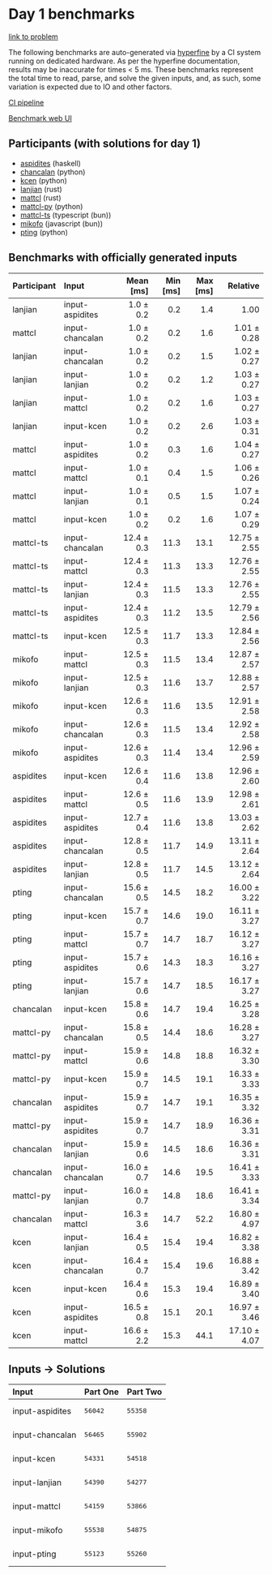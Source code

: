 # Day 1 benchmarks

[link to problem](https://adventofcode.com/2023/day/1)

The following benchmarks are auto-generated via
[hyperfine](https://github.com/sharkdp/hyperfine) by a CI system running on
dedicated hardware. As per the hyperfine documentation, results may be
inaccurate for times < 5 ms. These benchmarks represent the total time to read,
parse, and solve the given inputs, and, as such, some variation is expected due
to IO and other factors.

[CI pipeline](http://ci.papercode.net:8080/teams/main/pipelines/aoc2023)

[Benchmark web UI](https://aoc.ancalagon.black)


## Participants (with solutions for day 1)

- [aspidites](https://github.com/aspidites/aoc2023) (haskell)
- [chancalan](https://github.com/chancalan/aoc2023) (python)
- [kcen](https://github.com/kcen/aoc2023) (python)
- [lanjian](https://github.com/lanjian/aoc-2023) (rust)
- [mattcl](https://github.com/mattcl/aoc2023) (rust)
- [mattcl-py](https://github.com/mattcl/aoc2023-py) (python)
- [mattcl-ts](https://github.com/mattcl/aoc2023-js) (typescript (bun))
- [mikofo](https://github.com/mikofo/advent-of-code-2023) (javascript (bun))
- [pting](https://github.com/pting/aoc2023) (python)


## Benchmarks with officially generated inputs

| Participant | Input | Mean [ms] | Min [ms] | Max [ms] | Relative |
|:---|:---|---:|---:|---:|---:|
| lanjian | input-aspidites | 1.0 ± 0.2 | 0.2 | 1.4 | 1.00 |
| mattcl | input-chancalan | 1.0 ± 0.2 | 0.2 | 1.6 | 1.01 ± 0.28 |
| lanjian | input-chancalan | 1.0 ± 0.2 | 0.2 | 1.5 | 1.02 ± 0.27 |
| lanjian | input-lanjian | 1.0 ± 0.2 | 0.2 | 1.2 | 1.03 ± 0.27 |
| lanjian | input-mattcl | 1.0 ± 0.2 | 0.2 | 1.6 | 1.03 ± 0.27 |
| lanjian | input-kcen | 1.0 ± 0.2 | 0.2 | 2.6 | 1.03 ± 0.31 |
| mattcl | input-aspidites | 1.0 ± 0.2 | 0.3 | 1.6 | 1.04 ± 0.27 |
| mattcl | input-mattcl | 1.0 ± 0.1 | 0.4 | 1.5 | 1.06 ± 0.26 |
| mattcl | input-lanjian | 1.0 ± 0.1 | 0.5 | 1.5 | 1.07 ± 0.24 |
| mattcl | input-kcen | 1.0 ± 0.2 | 0.2 | 1.6 | 1.07 ± 0.29 |
| mattcl-ts | input-chancalan | 12.4 ± 0.3 | 11.3 | 13.1 | 12.75 ± 2.55 |
| mattcl-ts | input-mattcl | 12.4 ± 0.3 | 11.3 | 13.3 | 12.76 ± 2.55 |
| mattcl-ts | input-lanjian | 12.4 ± 0.3 | 11.5 | 13.3 | 12.76 ± 2.55 |
| mattcl-ts | input-aspidites | 12.4 ± 0.3 | 11.2 | 13.5 | 12.79 ± 2.56 |
| mattcl-ts | input-kcen | 12.5 ± 0.3 | 11.7 | 13.3 | 12.84 ± 2.56 |
| mikofo | input-mattcl | 12.5 ± 0.3 | 11.5 | 13.4 | 12.87 ± 2.57 |
| mikofo | input-lanjian | 12.5 ± 0.3 | 11.6 | 13.7 | 12.88 ± 2.57 |
| mikofo | input-kcen | 12.6 ± 0.3 | 11.6 | 13.5 | 12.91 ± 2.58 |
| mikofo | input-chancalan | 12.6 ± 0.3 | 11.5 | 13.4 | 12.92 ± 2.58 |
| mikofo | input-aspidites | 12.6 ± 0.3 | 11.4 | 13.4 | 12.96 ± 2.59 |
| aspidites | input-kcen | 12.6 ± 0.4 | 11.6 | 13.8 | 12.96 ± 2.60 |
| aspidites | input-mattcl | 12.6 ± 0.5 | 11.6 | 13.9 | 12.98 ± 2.61 |
| aspidites | input-aspidites | 12.7 ± 0.4 | 11.6 | 13.8 | 13.03 ± 2.62 |
| aspidites | input-chancalan | 12.8 ± 0.5 | 11.7 | 14.9 | 13.11 ± 2.64 |
| aspidites | input-lanjian | 12.8 ± 0.5 | 11.7 | 14.5 | 13.12 ± 2.64 |
| pting | input-chancalan | 15.6 ± 0.5 | 14.5 | 18.2 | 16.00 ± 3.22 |
| pting | input-kcen | 15.7 ± 0.7 | 14.6 | 19.0 | 16.11 ± 3.27 |
| pting | input-mattcl | 15.7 ± 0.7 | 14.7 | 18.7 | 16.12 ± 3.27 |
| pting | input-aspidites | 15.7 ± 0.6 | 14.3 | 18.3 | 16.16 ± 3.27 |
| pting | input-lanjian | 15.7 ± 0.6 | 14.7 | 18.5 | 16.17 ± 3.27 |
| chancalan | input-kcen | 15.8 ± 0.6 | 14.7 | 19.4 | 16.25 ± 3.28 |
| mattcl-py | input-chancalan | 15.8 ± 0.5 | 14.4 | 18.6 | 16.28 ± 3.27 |
| mattcl-py | input-mattcl | 15.9 ± 0.6 | 14.8 | 18.8 | 16.32 ± 3.30 |
| mattcl-py | input-kcen | 15.9 ± 0.7 | 14.5 | 19.1 | 16.33 ± 3.33 |
| chancalan | input-aspidites | 15.9 ± 0.7 | 14.7 | 19.1 | 16.35 ± 3.32 |
| mattcl-py | input-aspidites | 15.9 ± 0.7 | 14.7 | 18.9 | 16.36 ± 3.31 |
| chancalan | input-lanjian | 15.9 ± 0.6 | 14.5 | 18.6 | 16.36 ± 3.31 |
| chancalan | input-chancalan | 16.0 ± 0.7 | 14.6 | 19.5 | 16.41 ± 3.33 |
| mattcl-py | input-lanjian | 16.0 ± 0.7 | 14.8 | 18.6 | 16.41 ± 3.34 |
| chancalan | input-mattcl | 16.3 ± 3.6 | 14.7 | 52.2 | 16.80 ± 4.97 |
| kcen | input-lanjian | 16.4 ± 0.5 | 15.4 | 19.4 | 16.82 ± 3.38 |
| kcen | input-chancalan | 16.4 ± 0.7 | 15.4 | 19.6 | 16.88 ± 3.42 |
| kcen | input-kcen | 16.4 ± 0.6 | 15.3 | 19.4 | 16.89 ± 3.40 |
| kcen | input-aspidites | 16.5 ± 0.8 | 15.1 | 20.1 | 16.97 ± 3.46 |
| kcen | input-mattcl | 16.6 ± 2.2 | 15.3 | 44.1 | 17.10 ± 4.07 |


## Inputs -> Solutions

| Input | Part One | Part Two |
|:---|:---|:---|
|input-aspidites|<pre>56042</pre>|<pre>55358</pre>|
|input-chancalan|<pre>56465</pre>|<pre>55902</pre>|
|input-kcen|<pre>54331</pre>|<pre>54518</pre>|
|input-lanjian|<pre>54390</pre>|<pre>54277</pre>|
|input-mattcl|<pre>54159</pre>|<pre>53866</pre>|
|input-mikofo|<pre>55538</pre>|<pre>54875</pre>|
|input-pting|<pre>55123</pre>|<pre>55260</pre>|